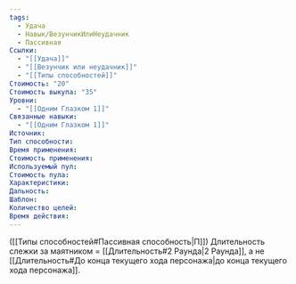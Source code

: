 ```yaml
---
tags:
  - Удача
  - Навык/ВезунчикИлиНеудачник
  - Пассивная
Ссылки:
  - "[[Удача]]"
  - "[[Везунчик или неудачник]]"
  - "[[Типы способностей]]"
Стоимость: "20"
Стоимость выкупа: "35"
Уровни:
  - "[[Одним Глазком 1]]"
Связанные навыки:
  - "[[Одним Глазком 1]]"
Источник:
Тип способности:
Время применения:
Стоимость применения:
Используемый пул:
Стоимость пула:
Характеристики:
Дальность:
Шаблон:
Количество целей:
Время действия:
---
```

([[Типы способностей#Пассивная способность|П]]) Длительность слежки за маятником = [[Длительность#2 Раунда|2 Раунда]], а не [[Длительность#До конца текущего хода персонажа|до конца текущего хода персонажа]].  